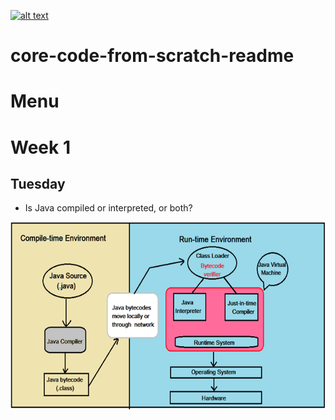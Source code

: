<a href="https://www.core-code.io/">

![alt text](https://uploads-ssl.webflow.com/5eb2f56932c3562feab232e3/5f73550d00249e7e96c9f3de_Logo.png 'corecodeio')

</a>

# core-code-from-scratch-readme
# Menu
# Week 1 
## Tuesday
<ul>
  <li>Is Java compiled or interpreted, or both?</li>
</ul>
<img src="assets/java.png" width="600" height="300"/>
